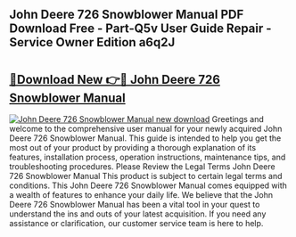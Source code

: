 ## John Deere 726 Snowblower Manual PDF Download Free - Part-Q5v User Guide Repair - Service Owner Edition a6q2J

# <h2><a href="http://bc89459.oget.top/?id=John+Deere+726+Snowblower+Manual">🔗Download New 👉🔴 John Deere 726 Snowblower Manual</a></h2>

[![John Deere 726 Snowblower Manual new download](https://i.imgur.com/5g1atiW.png)](http://bc89459.oget.top/?id=John+Deere+726+Snowblower+Manual)
Greetings and welcome to the comprehensive user manual for your newly acquired John Deere 726 Snowblower Manual. This guide is intended to help you get the most out of your product by providing a thorough explanation of its features, installation process, operation instructions, maintenance tips, and troubleshooting procedures. Please Review the Legal Terms John Deere 726 Snowblower Manual This product is subject to certain legal terms and conditions. This John Deere 726 Snowblower Manual comes equipped with a wealth of features to enhance your daily life. We believe that the John Deere 726 Snowblower Manual has been a vital tool in your quest to understand the ins and outs of your latest acquisition. If you need any assistance or clarification, our customer service team is here to help.
